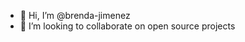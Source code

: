 - 👋 Hi, I’m @brenda-jimenez
- 💞️ I’m looking to collaborate on open source projects
<!---
brenda-jimenez/brenda-jimenez is a ✨ special ✨ repository because its `README.md` (this file) appears on your GitHub profile.
You can click the Preview link to take a look at your changes.
--->
